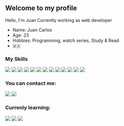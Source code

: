 ## Welcome to my profile

Hello, I'm Juan
Currently working as web developer
* Name: Juan Carlos
* Age: 23
* Hobbies: Programming, watch series, Study & Read
* 🇲🇽

### My Skills


<p align="left">

  <img src="https://img.shields.io/badge/JavaScript-F7DF1E?style=for-the-badge&logo=javascript&logoColor=white"/>
  <img src="https://img.shields.io/badge/HTML5-E34F26?style=for-the-badge&logo=html5&logoColor=white"/>
  <img src="https://img.shields.io/badge/CSS3-1572B6?style=for-the-badge&logo=css3&logoColor=white"/>
  <img src="https://img.shields.io/badge/Java-ED8B00?style=for-the-badge&logo=openjdk&logoColor=white"/>
  <img src="https://img.shields.io/badge/Node.js-43853D?style=for-the-badge&logo=node.js&logoColor=white"/>
  <img src="https://img.shields.io/badge/Express.js-404D59?style=for-the-badge"/>
  <img src="https://img.shields.io/badge/MySQL-00000F?style=for-the-badge&logo=mysql&logoColor=white"/>
  <img src="https://img.shields.io/badge/GNU%20Bash-4EAA25?style=for-the-badge&logo=GNU%20Bash&logoColor=white"/>
  <img src="https://img.shields.io/badge/Linux-FCC624?style=for-the-badge&logo=linux&logoColor=white"/>
  <img src="https://img.shields.io/badge/Docker-2CA5E0?style=for-the-badge&logo=docker&logoColor=white"/>
  <img src="https://img.shields.io/badge/Nginx-009639?style=for-the-badge&logo=nginx&logoColor=white"/>
  <img src="https://img.shields.io/badge/npm-CB3837?style=for-the-badge&logo=npm&logoColor=white"/>
  <img src="https://img.shields.io/badge/Apache-D22128?style=for-the-badge&logo=Apache&logoColor=white"/>
  
  
</p>

### You can contact me:

<a href="mailto:jclizarraga02@icloud.com">
<img src="https://img.shields.io/badge/Gmail-D14836?style=for-the-badge&logo=gmail&logoColor=white"/></a>

<a href="https://discordapp.com/users/497615099817885697">
<img src="https://img.shields.io/badge/Discord-5865F2?style=for-the-badge&logo=discord&logoColor=white"/></a>


### Currenly learning:

<a href="mailto:jclizarraga02@icloud.com">
<img src="https://img.shields.io/badge/Laravel-FF2D20?style=for-the-badge&logo=laravel&logoColor=white"/></a>

<a href="mailto:jclizarraga02@icloud.com">
<img src="https://img.shields.io/badge/React-20232A?style=for-the-badge&logo=react&logoColor=61DAFB"/></a>

<a href="mailto:jclizarraga02@icloud.com">
<img src="https://img.shields.io/badge/PHP-777BB4?style=for-the-badge&logo=php&logoColor=white"/></a>

